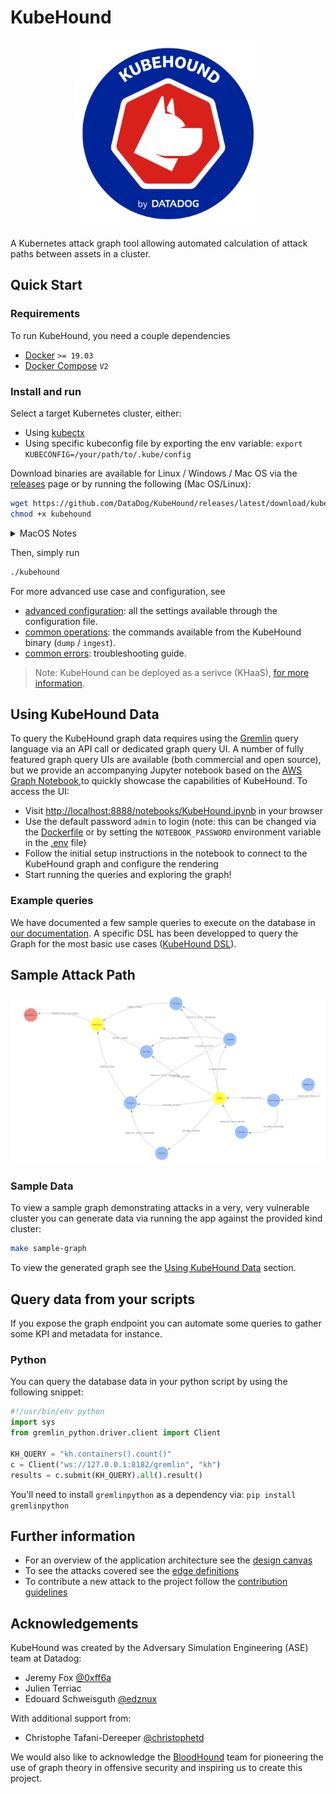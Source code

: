 # KubeHound

<p align="center">
  <img src="./docs/logo.png" alt="KubeHound" width="300" />
</p>
A Kubernetes attack graph tool allowing automated calculation of attack paths between assets in a cluster.

## Quick Start

### Requirements

To run KubeHound, you need a couple dependencies
+ [Docker](https://docs.docker.com/engine/install/) `>= 19.03` 
+ [Docker Compose](https://docs.docker.com/compose/compose-file/compose-versioning/) `V2`

### Install and run

Select a target Kubernetes cluster, either:
* Using [kubectx](https://github.com/ahmetb/kubectx)
* Using specific kubeconfig file by exporting the env variable: `export KUBECONFIG=/your/path/to/.kube/config`

Download binaries are available for Linux / Windows / Mac OS via the [releases](https://github.com/DataDog/KubeHound/releases) page or by running the following (Mac OS/Linux):
```bash
wget https://github.com/DataDog/KubeHound/releases/latest/download/kubehound-$(uname -o | sed 's/GNU\///g')-$(uname -m) -O kubehound
chmod +x kubehound
```

<details>
<summary>MacOS Notes</summary>

If downloading the releases via a browser you must run e.g `xattr -d com.apple.quarantine kubehound` before running to prevent [MacOS blocking execution](https://support.apple.com/en-gb/guide/mac-help/mchleab3a043/mac)

</details>


Then, simply run
```bash
./kubehound
```

For more advanced use case and configuration, see 

* [advanced configuration](https://kubehound.io/user-guide/advanced-configuration/): all the settings available through the configuration file.
* [common operations](https://kubehound.io/user-guide/common-operations/): the commands available from the KubeHound binary (`dump` / `ingest`).
* [common errors](https://kubehound.io/user-guide/troubleshooting/): troubleshooting guide.

> Note: 
  KubeHound can be deployed as a serivce (KHaaS), [for more information](https://kubehound.io/user-guide/khaas-101/).

## Using KubeHound Data

To query the KubeHound graph data requires using the [Gremlin](https://tinkerpop.apache.org/gremlin.html) query language via an API call or dedicated graph query UI. A number of fully featured graph query UIs are available (both commercial and open source), but we provide an accompanying Jupyter notebook based on the [AWS Graph Notebook](https://github.com/aws/graph-notebook),to quickly showcase the capabilities of KubeHound. To access the UI:

+ Visit [http://localhost:8888/notebooks/KubeHound.ipynb](http://localhost:8888/notebooks/KubeHound.ipynb) in your browser
+ Use the default password `admin` to login (note: this can be changed via the [Dockerfile](./deployments/kubehound/notebook/Dockerfile) or by setting the `NOTEBOOK_PASSWORD` environment variable in the [.env](./deployments/kubehound/.env.tpl) file)
+ Follow the initial setup instructions in the notebook to connect to the KubeHound graph and configure the rendering
+ Start running the queries and exploring the graph!

### Example queries

We have documented a few sample queries to execute on the database in [our documentation](https://kubehound.io/queries/gremlin/). A specific DSL has been developped to query the Graph for the most basic use cases ([KubeHound DSL](https://kubehound.io/queries/dsl/)).

## Sample Attack Path

![Example Path](./docs/images/example-graph.png)

### Sample Data

To view a sample graph demonstrating attacks in a very, very vulnerable cluster you can generate data via running the app against the provided kind cluster:

```bash
make sample-graph
```

To view the generated graph see the [Using KubeHound Data](#using-kubehound-data) section. 

## Query data from your scripts

If you expose the graph endpoint you can automate some queries to gather some KPI and metadata for instance. 

### Python

You can query the database data in your python script by using the following snippet:

```python
#!/usr/bin/env python
import sys
from gremlin_python.driver.client import Client

KH_QUERY = "kh.containers().count()"
c = Client("ws://127.0.0.1:8182/gremlin", "kh")
results = c.submit(KH_QUERY).all().result()
```

You'll need to install `gremlinpython` as a dependency via: `pip install gremlinpython`

## Further information

+ For an overview of the application architecture see the [design canvas](./docs/Architecture.excalidraw)
+ To see the attacks covered see the [edge definitions](./docs/reference/attacks)
+ To contribute a new attack to the project follow the [contribution guidelines](./CONTRIBUTING.md)

## Acknowledgements

KubeHound was created by the Adversary Simulation Engineering (ASE) team at Datadog:

+ Jeremy Fox [@0xff6a](https://www.twitter.com/0xff6a)
+ Julien Terriac
+ Edouard Schweisguth [@edznux](https://www.twitter.com/edznux)

With additional support from:

+ Christophe Tafani-Dereeper [@christophetd](https://twitter.com/christophetd)

We would also like to acknowledge the [BloodHound](https://github.com/BloodHoundAD/BloodHound) team for pioneering the use of graph theory in offensive security and inspiring us to create this project. 
